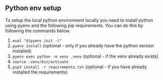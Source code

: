 ## Python env setup

To setup the local python environment locally you need to install python using pyenv and the following pip requirements. You can do this by following the commands below.

1. `eval "$(pyenv init -)"`
1. `pyenv install` (optional - only if you already have the python version installed)
1. `pyenv exec python -m venv .venv` (optional - if the venv already exists)
1. `source .venv/bin/activate`
1. `pip3 install -r requirements.txt` (optional - if you have already installed the requirements)

